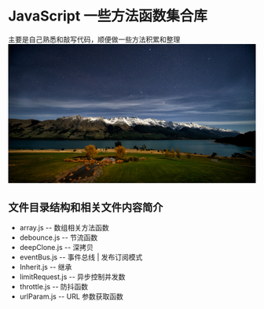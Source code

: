 # JavaScript 一些方法函数集合库

主要是自己熟悉和敲写代码，顺便做一些方法积累和整理
![插图](./LOGO.png)

## 文件目录结构和相关文件内容简介

- array.js -- 数组相关方法函数
- debounce.js -- 节流函数
- deepClone.js -- 深拷贝
- eventBus.js -- 事件总线 | 发布订阅模式
- Inherit.js -- 继承
- limitRequest.js -- 异步控制并发数
- throttle.js -- 防抖函数
- urlParam.js -- URL 参数获取函数
